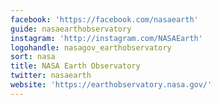 ```yaml
---
facebook: 'https://facebook.com/nasaearth'
guide: nasaearthobservatory
instagram: 'http://instagram.com/NASAEarth'
logohandle: nasagov_earthobservatory
sort: nasa
title: NASA Earth Observatory
twitter: nasaearth
website: 'https://earthobservatory.nasa.gov/'
---
```

